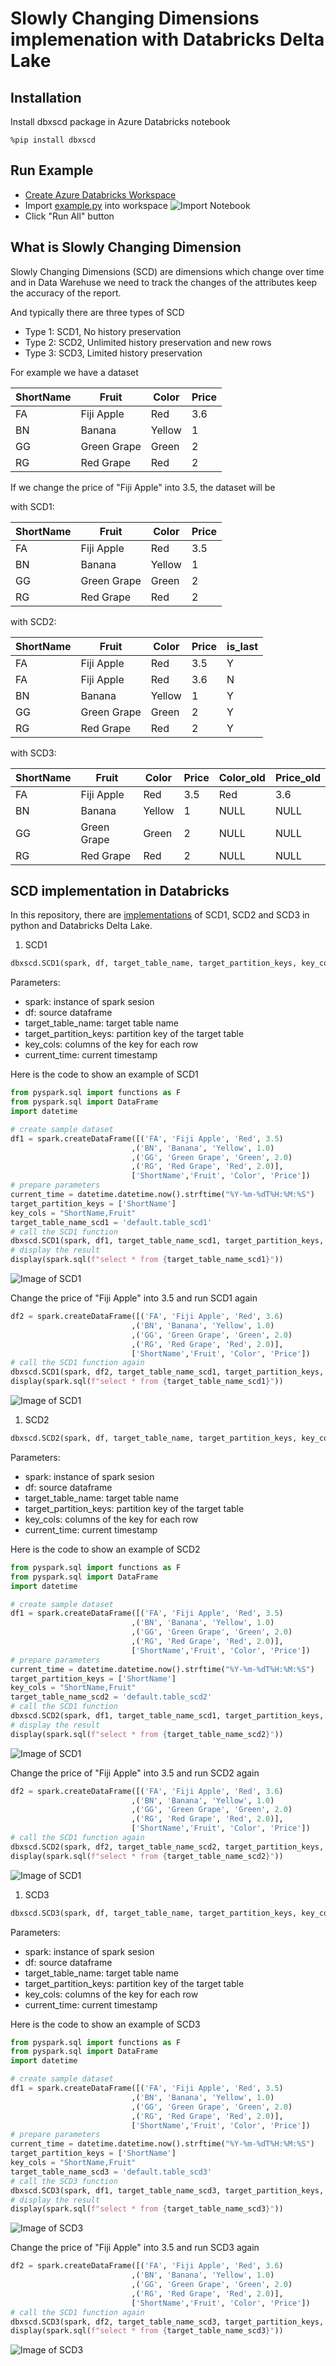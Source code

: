 # Slowly Changing Dimensions implemenation with Databricks Delta Lake

## Installation

Install dbxscd package in Azure Databricks notebook

```shell
%pip install dbxscd
```

## Run Example

- [Create Azure Databricks Workspace](https://docs.microsoft.com/en-us/azure/databricks/scenarios/quickstart-create-databricks-workspace-portal?tabs=azure-portal)
- Import [example.py](https://raw.githubusercontent.com/maye-msft/SlowlyChangingDimensionsInDeltaLake/main/src/dbxscd/example.py) into workspace
![Import Notebook](https://raw.githubusercontent.com/maye-msft/SlowlyChangingDimensionsInDeltaLake/main/images/import-notebook.png)
- Click "Run All" button

## What is Slowly Changing Dimension

Slowly Changing Dimensions (SCD) are dimensions which change over time and in Data Warehuse we need to track the changes of the attributes keep the accuracy of the report.

And typically there are three types of SCD

- Type 1: SCD1, No history preservation
- Type 2: SCD2, Unlimited history preservation and new rows
- Type 3: SCD3, Limited history preservation

For example we have a dataset

ShortName | Fruit | Color | Price
--------- | ----- | ----- | -----
FA | Fiji Apple | Red | 3.6
BN | Banana | Yellow | 1
GG | Green Grape | Green | 2
RG | Red Grape | Red | 2

If we change the price of "Fiji Apple" into 3.5, the dataset will be

with SCD1:

ShortName | Fruit | Color | Price
--------- | ----- | ----- | -----
FA | Fiji Apple | Red | 3.5
BN | Banana | Yellow | 1
GG | Green Grape | Green | 2
RG | Red Grape | Red | 2

with SCD2:

ShortName | Fruit | Color | Price | is_last
--------- | ----- | ----- | ----- | -------
FA | Fiji Apple | Red | 3.5 | Y
FA | Fiji Apple | Red | 3.6 | N
BN | Banana | Yellow | 1 | Y
GG | Green Grape | Green | 2 | Y
RG | Red Grape | Red | 2 | Y

with SCD3:

ShortName | Fruit | Color | Price | Color_old | Price_old
--------- | ----- | ----- | ----- | --------- | ---------
FA | Fiji Apple | Red | 3.5 | Red | 3.6
BN | Banana | Yellow | 1 | NULL | NULL
GG | Green Grape | Green | 2 | NULL | NULL
RG | Red Grape | Red | 2 | NULL | NULL

## SCD implementation in Databricks

In this repository, there are [implementations](./src/dbxscd/__init__.py) of SCD1, SCD2 and SCD3 in python and Databricks Delta Lake.

1. SCD1

```python
dbxscd.SCD1(spark, df, target_table_name, target_partition_keys, key_cols, current_time):
```

Parameters:

- spark: instance of spark sesion
- df: source dataframe
- target_table_name: target table name
- target_partition_keys: partition key of the target table
- key_cols: columns of the key for each row
- current_time: current timestamp

Here is the code to show an example of SCD1

```python
from pyspark.sql import functions as F
from pyspark.sql import DataFrame
import datetime

# create sample dataset
df1 = spark.createDataFrame([('FA', 'Fiji Apple', 'Red', 3.5)
                           ,('BN', 'Banana', 'Yellow', 1.0)
                           ,('GG', 'Green Grape', 'Green', 2.0)
                           ,('RG', 'Red Grape', 'Red', 2.0)], 
                           ['ShortName','Fruit', 'Color', 'Price'])
# prepare parameters
current_time = datetime.datetime.now().strftime("%Y-%m-%dT%H:%M:%S")
target_partition_keys = ['ShortName']
key_cols = "ShortName,Fruit"
target_table_name_scd1 = 'default.table_scd1'
# call the SCD1 function
dbxscd.SCD1(spark, df1, target_table_name_scd1, target_partition_keys, key_cols, current_time)
# display the result
display(spark.sql(f"select * from {target_table_name_scd1}"))
```

![Image of SCD1](https://raw.githubusercontent.com/maye-msft/SlowlyChangingDimensionsInDeltaLake/main/images/SCD1-1.png)

Change the price of "Fiji Apple" into 3.5 and run SCD1 again

```python
df2 = spark.createDataFrame([('FA', 'Fiji Apple', 'Red', 3.6)
                           ,('BN', 'Banana', 'Yellow', 1.0)
                           ,('GG', 'Green Grape', 'Green', 2.0)
                           ,('RG', 'Red Grape', 'Red', 2.0)], 
                           ['ShortName','Fruit', 'Color', 'Price'])
# call the SCD1 function again
dbxscd.SCD1(spark, df2, target_table_name_scd1, target_partition_keys, key_cols, current_time)
display(spark.sql(f"select * from {target_table_name_scd1}"))
```

![Image of SCD1](https://raw.githubusercontent.com/maye-msft/SlowlyChangingDimensionsInDeltaLake/main/images/SCD1-2.png)

1. SCD2

```python
dbxscd.SCD2(spark, df, target_table_name, target_partition_keys, key_cols, current_time):
```

Parameters:

- spark: instance of spark sesion
- df: source dataframe
- target_table_name: target table name
- target_partition_keys: partition key of the target table
- key_cols: columns of the key for each row
- current_time: current timestamp

Here is the code to show an example of SCD2

```python
from pyspark.sql import functions as F
from pyspark.sql import DataFrame
import datetime

# create sample dataset
df1 = spark.createDataFrame([('FA', 'Fiji Apple', 'Red', 3.5)
                           ,('BN', 'Banana', 'Yellow', 1.0)
                           ,('GG', 'Green Grape', 'Green', 2.0)
                           ,('RG', 'Red Grape', 'Red', 2.0)], 
                           ['ShortName','Fruit', 'Color', 'Price'])
# prepare parameters
current_time = datetime.datetime.now().strftime("%Y-%m-%dT%H:%M:%S")
target_partition_keys = ['ShortName']
key_cols = "ShortName,Fruit"
target_table_name_scd2 = 'default.table_scd2'
# call the SCD1 function
dbxscd.SCD2(spark, df1, target_table_name_scd1, target_partition_keys, key_cols, current_time)
# display the result
display(spark.sql(f"select * from {target_table_name_scd2}"))
```

![Image of SCD1](https://raw.githubusercontent.com/maye-msft/SlowlyChangingDimensionsInDeltaLake/main/images/SCD2-1.png)

Change the price of "Fiji Apple" into 3.5 and run SCD2 again

```python
df2 = spark.createDataFrame([('FA', 'Fiji Apple', 'Red', 3.6)
                           ,('BN', 'Banana', 'Yellow', 1.0)
                           ,('GG', 'Green Grape', 'Green', 2.0)
                           ,('RG', 'Red Grape', 'Red', 2.0)], 
                           ['ShortName','Fruit', 'Color', 'Price'])
# call the SCD1 function again
dbxscd.SCD2(spark, df2, target_table_name_scd2, target_partition_keys, key_cols, current_time)
display(spark.sql(f"select * from {target_table_name_scd2}"))
```

![Image of SCD1](https://raw.githubusercontent.com/maye-msft/SlowlyChangingDimensionsInDeltaLake/main/images/SCD2-2.png)

1. SCD3

```python
dbxscd.SCD3(spark, df, target_table_name, target_partition_keys, key_cols, current_time):
```

Parameters:

- spark: instance of spark sesion
- df: source dataframe
- target_table_name: target table name
- target_partition_keys: partition key of the target table
- key_cols: columns of the key for each row
- current_time: current timestamp

Here is the code to show an example of SCD3

```python
from pyspark.sql import functions as F
from pyspark.sql import DataFrame
import datetime

# create sample dataset
df1 = spark.createDataFrame([('FA', 'Fiji Apple', 'Red', 3.5)
                           ,('BN', 'Banana', 'Yellow', 1.0)
                           ,('GG', 'Green Grape', 'Green', 2.0)
                           ,('RG', 'Red Grape', 'Red', 2.0)], 
                           ['ShortName','Fruit', 'Color', 'Price'])
# prepare parameters
current_time = datetime.datetime.now().strftime("%Y-%m-%dT%H:%M:%S")
target_partition_keys = ['ShortName']
key_cols = "ShortName,Fruit"
target_table_name_scd3 = 'default.table_scd3'
# call the SCD3 function
dbxscd.SCD3(spark, df1, target_table_name_scd3, target_partition_keys, key_cols, current_time)
# display the result
display(spark.sql(f"select * from {target_table_name_scd3}"))
```

![Image of SCD3](https://raw.githubusercontent.com/maye-msft/SlowlyChangingDimensionsInDeltaLake/main/images/SCD3-1.png)

Change the price of "Fiji Apple" into 3.5 and run SCD3 again

```python
df2 = spark.createDataFrame([('FA', 'Fiji Apple', 'Red', 3.6)
                           ,('BN', 'Banana', 'Yellow', 1.0)
                           ,('GG', 'Green Grape', 'Green', 2.0)
                           ,('RG', 'Red Grape', 'Red', 2.0)], 
                           ['ShortName','Fruit', 'Color', 'Price'])
# call the SCD1 function again
dbxscd.SCD3(spark, df2, target_table_name_scd3, target_partition_keys, key_cols, current_time)
display(spark.sql(f"select * from {target_table_name_scd3}"))
```

![Image of SCD3](https://raw.githubusercontent.com/maye-msft/SlowlyChangingDimensionsInDeltaLake/main/images/SCD3-2.png)
